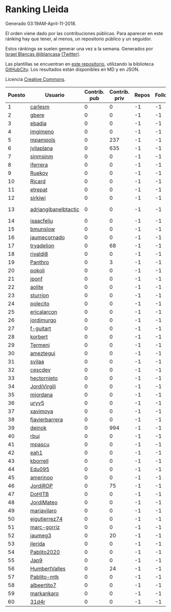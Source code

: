# Ranking Lleida

Generado 03:19AM-April-11-2018.

El orden viene dado por las contribuciones públicas. Para aparecer en este ránking hay que tener, al menos, un repositorio público y un seguidor.

Estos ránkings se suelen generar una vez a la semana. Generados por [Israel Blancas @iblancasa](https://github.com/iblancasa/) [(Twitter)](https://twitter.com/iblancasa).

Las plantillas se encuentran en [este repositorio](https://github.com/iblancasa/GH-Spanish-Ranking), utilizando la biblioteca [GitHubCity](https://github.com/iblancasa/GitHubCity). Los resultados están disponibles en MD y en JSON.

Licencia [Creative Commons](https://creativecommons.org/licenses/by/4.0/).

| Puesto   |  Usuario  | Contrib. pub | Contrib. priv |Repos| Followers | Desde |  Avatar  |
|----------|-----------|--------------|---------------|-----|-----------|-------|----------|
|1|[carlesm](https://github.com/carlesm)|0|0|-1|-1||![carlesm]()|
|2|[gbere](https://github.com/gbere)|0|0|-1|-1||![gbere]()|
|3|[ebadia](https://github.com/ebadia)|0|0|-1|-1||![ebadia]()|
|4|[jmgimeno](https://github.com/jmgimeno)|0|0|-1|-1||![jmgimeno]()|
|5|[mpampols](https://github.com/mpampols)|0|237|-1|-1||![mpampols]()|
|6|[jvilaplana](https://github.com/jvilaplana)|0|635|-1|-1||![jvilaplana]()|
|7|[sinmsinm](https://github.com/sinmsinm)|0|0|-1|-1||![sinmsinm]()|
|8|[iferrera](https://github.com/iferrera)|0|0|-1|-1||![iferrera]()|
|9|[Ruekov](https://github.com/Ruekov)|0|0|-1|-1||![Ruekov]()|
|10|[Ricard](https://github.com/Ricard)|0|0|-1|-1||![Ricard]()|
|11|[etrepat](https://github.com/etrepat)|0|0|-1|-1||![etrepat]()|
|12|[sirkiwi](https://github.com/sirkiwi)|0|0|-1|-1||![sirkiwi]()|
|13|[adriangibanelbtactic](https://github.com/adriangibanelbtactic)|0|0|-1|-1||![adriangibanelbtactic]()|
|14|[isaacfeliu](https://github.com/isaacfeliu)|0|0|-1|-1||![isaacfeliu]()|
|15|[bmunslow](https://github.com/bmunslow)|0|0|-1|-1||![bmunslow]()|
|16|[jaumecornado](https://github.com/jaumecornado)|0|0|-1|-1||![jaumecornado]()|
|17|[tryadelion](https://github.com/tryadelion)|0|68|-1|-1||![tryadelion]()|
|18|[rivaldi8](https://github.com/rivaldi8)|0|0|-1|-1||![rivaldi8]()|
|19|[Panthro](https://github.com/Panthro)|0|3|-1|-1||![Panthro]()|
|20|[pokoli](https://github.com/pokoli)|0|0|-1|-1||![pokoli]()|
|21|[jponf](https://github.com/jponf)|0|0|-1|-1||![jponf]()|
|22|[aolite](https://github.com/aolite)|0|0|-1|-1||![aolite]()|
|23|[sturrion](https://github.com/sturrion)|0|0|-1|-1||![sturrion]()|
|24|[polecito](https://github.com/polecito)|0|0|-1|-1||![polecito]()|
|25|[ericalarcon](https://github.com/ericalarcon)|0|0|-1|-1||![ericalarcon]()|
|26|[jordimurgo](https://github.com/jordimurgo)|0|0|-1|-1||![jordimurgo]()|
|27|[f-guitart](https://github.com/f-guitart)|0|0|-1|-1||![f-guitart]()|
|28|[korbert](https://github.com/korbert)|0|0|-1|-1||![korbert]()|
|29|[Termeni](https://github.com/Termeni)|0|0|-1|-1||![Termeni]()|
|30|[ameztegui](https://github.com/ameztegui)|0|0|-1|-1||![ameztegui]()|
|31|[svilaa](https://github.com/svilaa)|0|0|-1|-1||![svilaa]()|
|32|[cescdev](https://github.com/cescdev)|0|0|-1|-1||![cescdev]()|
|33|[hectornieto](https://github.com/hectornieto)|0|0|-1|-1||![hectornieto]()|
|34|[JordiVirgili](https://github.com/JordiVirgili)|0|0|-1|-1||![JordiVirgili]()|
|35|[mjordana](https://github.com/mjordana)|0|0|-1|-1||![mjordana]()|
|36|[uryy5](https://github.com/uryy5)|0|0|-1|-1||![uryy5]()|
|37|[xavimoya](https://github.com/xavimoya)|0|0|-1|-1||![xavimoya]()|
|38|[fjavierbarrera](https://github.com/fjavierbarrera)|0|0|-1|-1||![fjavierbarrera]()|
|39|[deinok](https://github.com/deinok)|0|994|-1|-1||![deinok]()|
|40|[rbuj](https://github.com/rbuj)|0|0|-1|-1||![rbuj]()|
|41|[mpascu](https://github.com/mpascu)|0|0|-1|-1||![mpascu]()|
|42|[eah1](https://github.com/eah1)|0|0|-1|-1||![eah1]()|
|43|[kborrell](https://github.com/kborrell)|0|0|-1|-1||![kborrell]()|
|44|[Edu095](https://github.com/Edu095)|0|0|-1|-1||![Edu095]()|
|45|[amerinoo](https://github.com/amerinoo)|0|0|-1|-1||![amerinoo]()|
|46|[JordiROP](https://github.com/JordiROP)|0|75|-1|-1||![JordiROP]()|
|47|[DoHITB](https://github.com/DoHITB)|0|0|-1|-1||![DoHITB]()|
|48|[JordiMateo](https://github.com/JordiMateo)|0|0|-1|-1||![JordiMateo]()|
|49|[mariavilaro](https://github.com/mariavilaro)|0|0|-1|-1||![mariavilaro]()|
|50|[ejgutierrez74](https://github.com/ejgutierrez74)|0|0|-1|-1||![ejgutierrez74]()|
|51|[marc-gorriz](https://github.com/marc-gorriz)|0|0|-1|-1||![marc-gorriz]()|
|52|[jaumeg3](https://github.com/jaumeg3)|0|20|-1|-1||![jaumeg3]()|
|53|[jlerida](https://github.com/jlerida)|0|0|-1|-1||![jlerida]()|
|54|[Pablito2020](https://github.com/Pablito2020)|0|0|-1|-1||![Pablito2020]()|
|55|[Jap9](https://github.com/Jap9)|0|0|-1|-1||![Jap9]()|
|56|[HumbertValles](https://github.com/HumbertValles)|0|24|-1|-1||![HumbertValles]()|
|57|[Pablito-mtk](https://github.com/Pablito-mtk)|0|0|-1|-1||![Pablito-mtk]()|
|58|[albeertito7](https://github.com/albeertito7)|0|0|-1|-1||![albeertito7]()|
|59|[markankaro](https://github.com/markankaro)|0|0|-1|-1||![markankaro]()|
|60|[31d4r](https://github.com/31d4r)|0|0|-1|-1||![31d4r]()|
